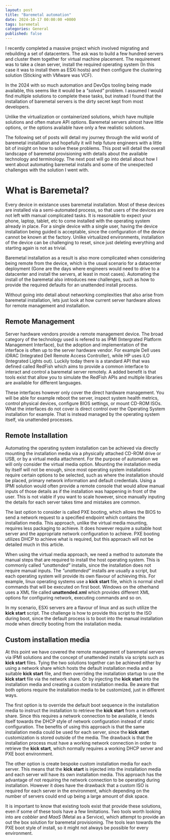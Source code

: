 ```yaml
---
layout: post
title: "Baremetal automation"
date: 2024-10-17 00:00:00 +0000
tags: baremetal
categories: General
published: false
---
```


I recently completed a massive project which involved migrating and rebuilding a set of datacenters. The ask
was to build a few hundred servers and cluster them together for virtual machine placement. The requirement
was to take a clean server, install the required operating system (In this case it was to install them as ESXi
hosts) and then configure the clustering solution (Sticking with VMware was VCF).

In the 2024 with so much automation and DevOps tooling being made available, this seems like it would be a 
_"solved"_ problem. I assumed I would find multiple solutions to complete these tasks, but instead I found
that the installation of baremetal servers is the dirty secret kept from most developers.

Unlike the virtualization or containerized solutions, which have multiple solutions and often mature API
options. Baremetal servers almost have little options, or the options available have only a few realistic
solutions.

The following set of posts will detail my journey through the wild world of baremetal installation and
hopefully it will help future engineers with a little bit of insight on how to solve these problems. This
post will detail the overall landscape of baremetal provisioning with details about the available technology
and terminology. The next post will go into detail about how I went about automating baremetal installs and
some of the unexpected challenges with the solution I went with.

# What is Baremetal?

Every device in existance uses baremetal installation. Most of these devices are installed via a semi-automated
process, so that users of the devices are not left with manual complicated tasks. It is reasonable to expect
your phone, laptop, tablet, etc to come installed with the operating system already in place. For a single
device with a single user, having the device installation being guided is acceptable, since the configuration
of the device cannot be known at the factory. Unlike virtualized environments, installation of the device can
be challenging to reset, since just deleting everything and starting again is not as trivial.

Baremetal installation as a result is also more complicated when considering being remote from the device, which
is the usual scenario for a datacenter deployment (Gone are the days where engineers would need to drive to a
datacenter and install the servers, at least in most cases). Automating the install of the baremetal also
introduces new challenges, such as how to provide the required defaults for an unattended install process.

Without going into detail about networking complexities that also arise from baremetal installation, lets just
look at how current server hardware allows for remote management and installation.

## Remote Management

Server hardware vendors provide a remote management device. The broad category of the technology used is
refered to as IPMI (Intergrated Platform Management Interface), but the adoption and implementation of the
interface is often up to the server hardware vendor. For example Dell uses iDRAC (Integrated Dell Remote Access
Controller), while HP uses iLO (Integrated Lights out). Luckily today there is a standard API that was defined
called RedFish which aims to provide a common interface to interact and control a baremetal server remotely.
A added benefit is that tools exist that allow you to simulate the RedFish APIs and multiple libraries are
available for different languages.

These interfaces however only cover the direct hardware management. You will be able for example reboot the
server, inspect system health metrics, control physical devices, configure BIOS settings, or mount CD-ROM ISOs.
What the interfaces do not cover is direct control over the Operating System installation for example. That is
instead managed by the operating system itself, via unattended processes.

## Remote Installation

Automating the operating system installation can be achieved via directly mounting the installation media via
a physically attached CD-ROM drive or USB, or by a virtual media attachment. For the purpose of automation we
will only consider the virtual media option. Mounting the installation media by itself will not be enough, 
since most operating system installations require certain options to be selected, such as where the installation
should be placed, primary network information and default credentials. Using a IPMI solution would often provide
a remote console that would allow manual inputs of those details as if the installation was happening in front 
of the user. This is not viable if you want to scale however, since manually inputing the details for each server
takes time and mistakes are common.

The last option to consider is called PXE booting, which allows the BIOS to send a network request to a specified
endpoint which contains the installation media. This approach, unlike the virtual media mounting, requires less
packaging to achieve. It does however require a suitable host server and the appropriate network configuration to
achieve. PXE booting utilizes DHCP to achieve what is required, but this approach will not be detailed much in this
article. 

When using the virtual media approach, we need a method to automate the manual steps that are required to install
the host operating system. This is commonly called _"unattended"_ installs, since the installation does not require
manual inputs. The _"unattended"_ installs are usually a script, but each operating system will provide its own
flavour of achieving this. For example, linux operating systems use a **kick start** file, which is normal shell
commands that will be executed on first boot. Windows on the otherhand uses a XML file called **unattended.xml**
which provides different XML options for configuring network, executing commands and so on.

In my scenario, ESXi servers are a flavour of linux and as such utilize the **kick start** script. The challenge
is how to provide this script to the ISO during boot, since the default process is to boot into the manual 
installation mode when directly booting from the installation media.

## Custom installation media

At this point we have covered the remote management of baremetal servers via IPMI solutions and the concept of
unattended installs via scripts such as **kick start** files. Tying the two solutions together can be achieved
either by using a network share which hosts the default installation media and a suitable **kick start** file,
and then overriding the installation startup to use the **kick start** file via the network share. Or by 
injecting the **kick start** into the installation media and creating a custom installation media. Be aware 
that both options require the installation media to be customized, just in different ways.

The first option is to override the default boot sequence in the installation media to instruct the installation
to retrieve the **kick start** from a network share. Since this requires a network connection to be available, it
lends itself towards the DHCP style of network configuration instead of static configuration. The benefits of
using this approach is that the same installation media could be used for each server, since the **kick start**
customization is stored outside of the media. The drawback is that the installation process must have a working
network connection in order to retrieve the **kick start**, which normally requires a working DHCP server and
PXE boot environment.

The other option is create bespoke custom installation media for each server. This means that the **kick start**
is injected into the installation media and each server will have its own installation media. This approach has
the advantage of not requiring the network connection to be operating during installation. However it does have
the drawback that a custom ISO is required for each server in the environment, which depending on the number of
servers could end up being a large amount of disk space.

It is important to know that existing tools exist that provide these solutions, even if some of these tools have
a few limitations. Two tools worth looking into are _cobbler_ and _MaaS_ (Metal as a Service), which attempt to
provide an out the box solution for baremetal provisioning. The tools lean towards the PXE boot style of install,
so it might not always be possible for every environment. 

